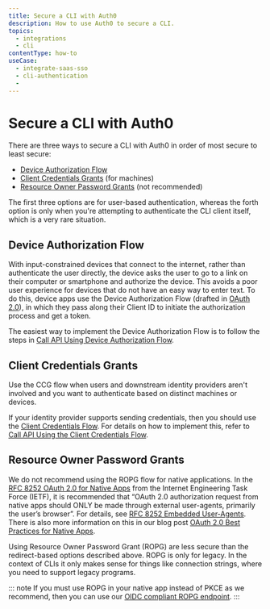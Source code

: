 ```yaml
---
title: Secure a CLI with Auth0
description: How to use Auth0 to secure a CLI.
topics:
  - integrations
  - cli
contentType: how-to
useCase: 
  - integrate-saas-sso
  - cli-authentication
  - 
---
```


# Secure a CLI with Auth0

There are three ways to secure a CLI with Auth0 in order of most secure to least secure:

* [Device Authorization Flow](/flows/concepts/device-auth)
* [Client Credentials Grants](#client-credentials-grants) (for machines)
* [Resource Owner Password Grants](#resource-owner-password-grants) (not recommended)

The first three options are for user-based authentication, whereas the forth option is only when you're attempting to authenticate the CLI client itself, which is a very rare situation.

## Device Authorization Flow

With input-constrained devices that connect to the internet, rather than authenticate the user directly, the device asks the user to go to a link on their computer or smartphone and authorize the device. This avoids a poor user experience for devices that do not have an easy way to enter text. To do this, device apps use the Device Authorization Flow (drafted in [OAuth 2.0](https://tools.ietf.org/html/draft-ietf-oauth-device-flow-15)), in which they pass along their Client ID to initiate the authorization process and get a token.

The easiest way to implement the Device Authorization Flow is to follow the steps in [Call API Using Device Authorization Flow](/flows/guides/device-auth/call-api-device-auth).

## Client Credentials Grants

Use the CCG flow when users and downstream identity providers aren't involved and you want to authenticate based on distinct machines or devices.

If your identity provider supports sending credentials, then you should use the [Client Credentials Flow](/flows/concepts/client-credentials). For details on how to implement this, refer to [Call API Using the Client Credentials Flow](/flows/guides/client-credentials/call-api-client-credentials).

## Resource Owner Password Grants

We do not recommend using the ROPG flow for native applications. In the [RFC 8252 OAuth 2.0 for Native Apps](https://tools.ietf.org/html/rfc8252) from the Internet Engineering Task Force (IETF), it is recommended that “OAuth 2.0 authorization request from native apps should ONLY be made through external user-agents, primarily the user’s browser”. For details, see [RFC 8252 Embedded User-Agents](https://tools.ietf.org/html/rfc8252#section-8.12). There is also more information on this in our blog post [OAuth 2.0 Best Practices for Native Apps](https://auth0.com/blog/oauth-2-best-practices-for-native-apps/).

Using Resource Owner Password Grant (ROPG) are less secure than the redirect-based options described above. ROPG is only for legacy. In the context of CLIs it only makes sense for things like connection strings, where you need to support legacy programs.

::: note
If you must use ROPG in your native app instead of PKCE as we recommend, then you can use our [OIDC compliant ROPG endpoint](/api/authentication#resource-owner-password).
:::